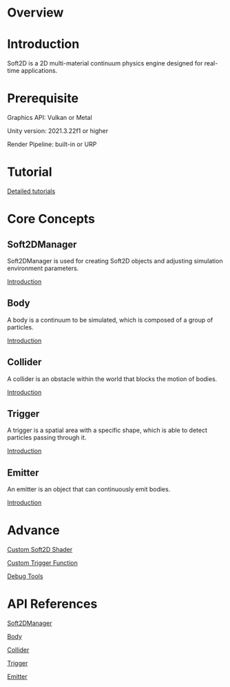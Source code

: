 # Overview

# Introduction

Soft2D is a 2D multi-material continuum physics engine designed for real-time applications. 

# Prerequisite

Graphics API: Vulkan or Metal

Unity version: 2021.3.22f1 or higher

Render Pipeline: built-in or URP

# Tutorial

[Detailed tutorials](Tutorials/Tutorial.md)

# Core Concepts

## Soft2DManager

Soft2DManager is used for creating Soft2D objects and adjusting simulation environment parameters.

[Introduction](BasicComponents/Soft2DManager.md)

## Body

A body is a continuum to be simulated, which is composed of a group of particles.

[Introduction](BasicComponents/Body.md)

## Collider

A collider is an obstacle within the world that blocks the motion of bodies.

[Introduction](BasicComponents/Collider.md)

## Trigger

A trigger is a spatial area with a specific shape, which is able to detect particles passing through it.

[Introduction](BasicComponents/Trigger.md)

## Emitter

An emitter is an object that can continuously emit bodies.

[Introduction](BasicComponents/Emitter.md)

# Advance

[Custom Soft2D Shader](Advance/CustomShader.md)

[Custom Trigger Function](Advance/CustomTrigger.md)

[Debug Tools](Advance/DebugTools.md)

# API References

[Soft2DManager]()

[Body]()

[Collider]()

[Trigger]()

[Emitter]()